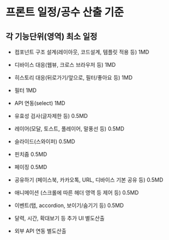 # 프론트 일정/공수 산출 기준

## 각 기능단위(영역) 최소 일정

- 컴포넌트 구조 설계(레이아웃, 코드설계, 템플릿 적용 등) 1MD
- 디바이스 대응(웹뷰, 크로스 브라우저 등) 1MD
- 히스토리 대응(뒤로가기/앞으로, 필터/좋아요 등) 1MD
- 필터 1MD
- API 연동(select) 1MD

- 유효성 검사(글자제한 등) 0.5MD
- 레이어(모달, 토스트, 풀레이어, 말풍선 등) 0.5MD
- 슬라이드(스와이퍼) 0.5MD
- 핀치줌 0.5MD
- 페이징 0.5MD
- 공유하기 (페이스북, 카카오톡, URL, 디바이스 기본 공유 등) 0.5MD
- 애니메이션 (스크롤에 따른 헤더 영역 등 제어 등) 0.5MD
- 이벤트(탭, accordion, 보이기/숨기기 등) 0.5MD

- 달력, 시간, 확대보기 등 추가 UI 별도산출
- 외부 API 연동 별도산출
